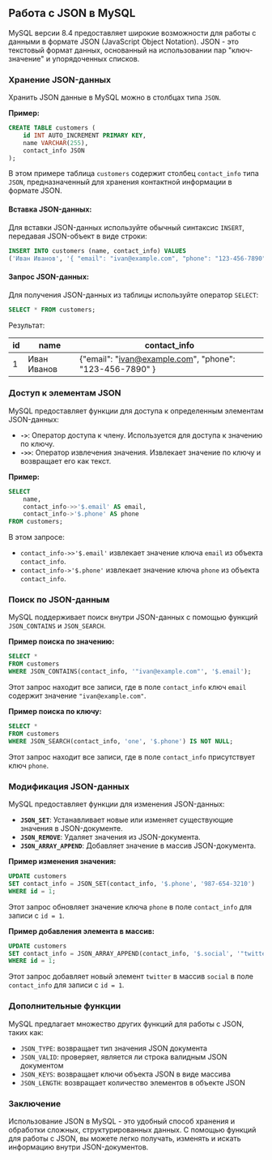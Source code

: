 ## Работа с JSON в MySQL

MySQL версии 8.4 предоставляет широкие возможности для работы с данными в формате JSON (JavaScript Object Notation).  JSON - это текстовый формат данных, основанный на использовании пар "ключ-значение" и упорядоченных списков. 

### Хранение JSON-данных

Хранить JSON данные в MySQL можно в столбцах типа `JSON`. 

**Пример:**

```sql
CREATE TABLE customers (
    id INT AUTO_INCREMENT PRIMARY KEY,
    name VARCHAR(255),
    contact_info JSON
);
```
В этом примере таблица `customers` содержит столбец `contact_info` типа `JSON`, предназначенный для хранения контактной информации в формате JSON.

#### Вставка JSON-данных:

Для вставки JSON-данных используйте обычный синтаксис `INSERT`, передавая JSON-объект в виде строки:

```sql
INSERT INTO customers (name, contact_info) VALUES 
('Иван Иванов', '{ "email": "ivan@example.com", "phone": "123-456-7890" }');
```

#### Запрос JSON-данных:

Для получения JSON-данных из таблицы используйте оператор `SELECT`:

```sql
SELECT * FROM customers;
```

Результат:

| id | name          | contact_info                                   |
|----|---------------|------------------------------------------------|
| 1  | Иван Иванов | {"email": "ivan@example.com", "phone": "123-456-7890" } |

### Доступ к элементам JSON

MySQL предоставляет функции для доступа к определенным элементам JSON-данных:

- **`->`**: Оператор доступа к члену. Используется для доступа к значению по ключу.
- **`->>`**: Оператор извлечения значения.  Извлекает значение по ключу и возвращает его как текст.


**Пример:**

```sql
SELECT 
    name,
    contact_info->>'$.email' AS email,
    contact_info->'$.phone' AS phone
FROM customers;
```

В этом запросе:

- `contact_info->>'$.email'` извлекает значение ключа `email` из объекта `contact_info`.
- `contact_info->'$.phone'` извлекает значение ключа `phone`  из объекта `contact_info`.

### Поиск по JSON-данным

MySQL поддерживает поиск внутри JSON-данных с помощью функций `JSON_CONTAINS` и `JSON_SEARCH`.

**Пример поиска по значению:**

```sql
SELECT * 
FROM customers
WHERE JSON_CONTAINS(contact_info, '"ivan@example.com"', '$.email'); 
```

Этот запрос находит все записи, где в поле `contact_info` ключ `email` содержит значение `"ivan@example.com"`.

**Пример поиска по ключу:**

```sql
SELECT *
FROM customers
WHERE JSON_SEARCH(contact_info, 'one', '$.phone') IS NOT NULL;
```

Этот запрос находит все записи, где в поле `contact_info`  присутствует ключ `phone`.

### Модификация JSON-данных

MySQL предоставляет функции для изменения JSON-данных:

- **`JSON_SET`**: Устанавливает новые или изменяет существующие значения в JSON-документе.
- **`JSON_REMOVE`**: Удаляет значения из JSON-документа.
- **`JSON_ARRAY_APPEND`**: Добавляет значение в массив JSON-документа.

**Пример изменения значения:**

```sql
UPDATE customers
SET contact_info = JSON_SET(contact_info, '$.phone', '987-654-3210')
WHERE id = 1;
```

Этот запрос обновляет значение ключа `phone` в поле `contact_info` для записи с `id = 1`.

**Пример добавления элемента в массив:**
```sql
UPDATE customers
SET contact_info = JSON_ARRAY_APPEND(contact_info, '$.social', '"twitter": "@ivanivanov"')
WHERE id = 1;
```

Этот запрос добавляет новый элемент `twitter` в массив `social`  в поле `contact_info` для записи с `id = 1`.

###  Дополнительные функции

MySQL предлагает множество других функций для работы с JSON, таких как:

* `JSON_TYPE`:  возвращает тип значения JSON документа
* `JSON_VALID`: проверяет, является ли строка валидным JSON документом
* `JSON_KEYS`: возвращает ключи объекта JSON в виде массива
* `JSON_LENGTH`: возвращает количество элементов в объекте JSON

### Заключение

Использование JSON в MySQL  - это удобный способ хранения и обработки  сложных, структурированных данных. С помощью  функций для работы с JSON,  вы можете легко получать, изменять и искать информацию внутри JSON-документов. 
